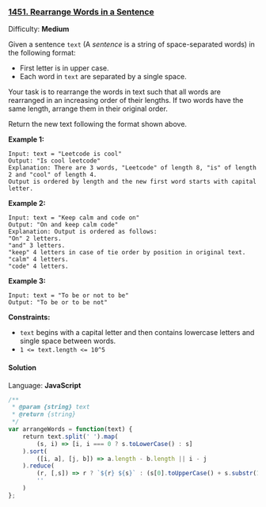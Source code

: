 ### [1451\. Rearrange Words in a Sentence](https://leetcode.com/problems/rearrange-words-in-a-sentence/)

Difficulty: **Medium**


Given a sentence `text` (A _sentence_ is a string of space-separated words) in the following format:

*   First letter is in upper case.
*   Each word in `text` are separated by a single space.

Your task is to rearrange the words in text such that all words are rearranged in an increasing order of their lengths. If two words have the same length, arrange them in their original order.

Return the new text following the format shown above.

**Example 1:**

```
Input: text = "Leetcode is cool"
Output: "Is cool leetcode"
Explanation: There are 3 words, "Leetcode" of length 8, "is" of length 2 and "cool" of length 4.
Output is ordered by length and the new first word starts with capital letter.
```

**Example 2:**

```
Input: text = "Keep calm and code on"
Output: "On and keep calm code"
Explanation: Output is ordered as follows:
"On" 2 letters.
"and" 3 letters.
"keep" 4 letters in case of tie order by position in original text.
"calm" 4 letters.
"code" 4 letters.
```

**Example 3:**

```
Input: text = "To be or not to be"
Output: "To be or to be not"
```

**Constraints:**

*   `text` begins with a capital letter and then contains lowercase letters and single space between words.
*   `1 <= text.length <= 10^5`


#### Solution

Language: **JavaScript**

```javascript
/**
 * @param {string} text
 * @return {string}
 */
var arrangeWords = function(text) {
    return text.split(' ').map(
        (s, i) => [i, i === 0 ? s.toLowerCase() : s]
    ).sort(
        ([i, a], [j, b]) => a.length - b.length || i - j
    ).reduce(
        (r, [,s]) => r ? `${r} ${s}` : (s[0].toUpperCase() + s.substr(1)),
        ''
    )
};
```